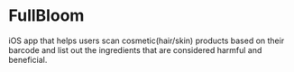 # FullBloom
iOS app that helps users scan cosmetic(hair/skin) products based on their barcode and list out the ingredients that are considered harmful and beneficial.  
